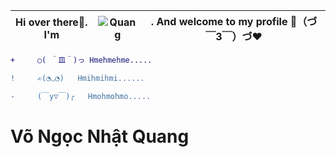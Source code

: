 |Hi over there👋. I'm | ![Quang](https://user-images.githubusercontent.com/92705154/149645080-a22d7fba-3d7f-4cd1-a586-7849c0f48212.png) | . And welcome to my profile 🎉（づ￣3￣）づ❤️
| --- | --- | --- |

```diff
+     ○( ＾皿＾)っ Hmehmehme.....

!     ✍️(◔◡◔)   Hmihmihmi......

-     (￣y▽￣)╭   Hmohmohmo.....
```
<h1 style = "background-image : url("https://anhdep.tv/attachments/29491c1d81ccffedf24f540dde4f4ea0-jpeg.24003/");">Võ Ngọc Nhật Quang</h1>

<!--
**VNNhatQuang/VNNhatQuang** is a ✨ _special_ ✨ repository because its `README.md` (this file) appears on your GitHub profile.

Here are some ideas to get you started:

- 🔭 I’m currently working on ...
- 🌱 I’m currently learning ...
- 👯 I’m looking to collaborate on ...
- 🤔 I’m looking for help with ...
- 💬 Ask me about ...
- 📫 How to reach me: ...
- 😄 Pronouns: ...
- ⚡ Fun fact: ...
-->
